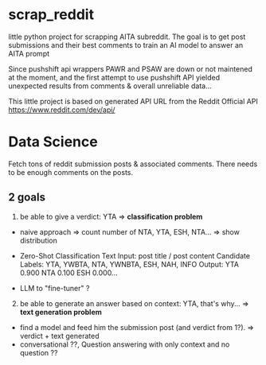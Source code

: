 # scrap_reddit
little python project for scrapping AITA subreddit.
The goal is to get post submissions and their best comments to train 
an AI model to answer an AITA prompt

Since pushshift api wrappers PAWR and PSAW are down or not maintened at the moment, and the first attempt to use pushshift API yielded unexpected results from comments & overall unreliable data... 

This little project is based on generated API URL from the Reddit Official API 
https://www.reddit.com/dev/api/


# Data Science

Fetch tons of reddit submission posts & associated comments.
There needs to be enough comments on the posts.

## 2 goals

1. be able to give a verdict: YTA => **classification problem**

- naive approach => count number of NTA, YTA, ESH, NTA... => show distribution

- Zero-Shot Classification
Text Input: post title / post content
Candidate Labels: YTA, YWBTA, NTA, YWNBTA, ESH, NAH, INFO
Output: YTA 0.900 NTA 0.100 ESH 0.000...

- LLM to "fine-tuner" ?


2. be able to generate an answer based on context: YTA, that's why... => **text generation problem**

- find a model and feed him the submission post (and verdict from 1?). 
=> verdict + text generated
- conversational ??, Question answering with only context and no question ??